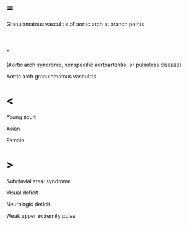 # =

Granulomatous vasculitis of aortic arch at branch points

# .

(Aortic arch syndrome, nonspecific aortoarteritis, or pulseless disease)

Aortic arch granulomatous vasculitis.

# <

Young adult

Asian

Female

# >

Subclavial steal syndrome

Visual deficit

Neurologic deficit

Weak upper extremity pulse
